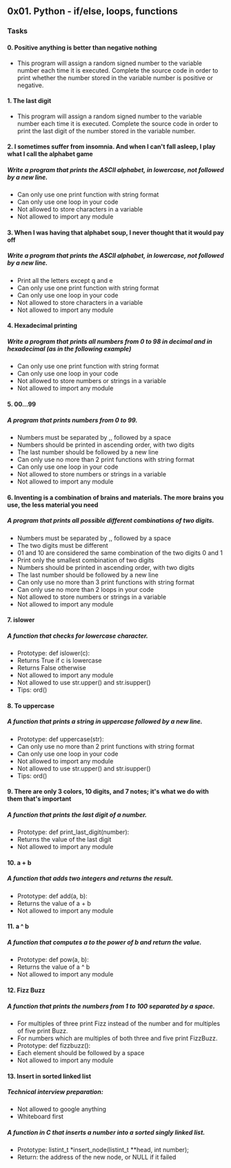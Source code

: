 ## 0x01. Python - if/else, loops, functions

### Tasks

#### 0. Positive anything is better than negative nothing

* This program will assign a random signed number to the variable number each time it is executed. Complete the source code in order to print whether the number stored in the variable number is positive or negative.

#### 1. The last digit

* This program will assign a random signed number to the variable number each time it is executed. Complete the source code in order to print the last digit of the number stored in the variable number.

#### 2. I sometimes suffer from insomnia. And when I can't fall asleep, I play what I call the alphabet game

##### Write a program that prints the ASCII alphabet, in lowercase, not followed by a new line.

* Can only use one print function with string format
* Can only use one loop in your code
* Not allowed to store characters in a variable
* Not allowed to import any module

#### 3. When I was having that alphabet soup, I never thought that it would pay off

##### Write a program that prints the ASCII alphabet, in lowercase, not followed by a new line.

* Print all the letters except q and e
* Can only use one print function with string format
* Can only use one loop in your code
* Not allowed to store characters in a variable
* Not allowed to import any module

#### 4. Hexadecimal printing

##### Write a program that prints all numbers from 0 to 98 in decimal and in hexadecimal (as in the following example)

* Can only use one print function with string format
* Can only use one loop in your code
* Not allowed to store numbers or strings in a variable
* Not allowed to import any module

#### 5. 00...99

##### A program that prints numbers from 0 to 99.

* Numbers must be separated by ,, followed by a space
* Numbers should be printed in ascending order, with two digits
* The last number should be followed by a new line
* Can only use no more than 2 print functions with string format
* Can only use one loop in your code
* Not allowed to store numbers or strings in a variable
* Not allowed to import any module

#### 6. Inventing is a combination of brains and materials. The more brains you use, the less material you need

##### A program that prints all possible different combinations of two digits.

* Numbers must be separated by ,, followed by a space
* The two digits must be different
* 01 and 10 are considered the same combination of the two digits 0 and 1
* Print only the smallest combination of two digits
* Numbers should be printed in ascending order, with two digits
* The last number should be followed by a new line
* Can only use no more than 3 print functions with string format
* Can only use no more than 2 loops in your code
* Not allowed to store numbers or strings in a variable
* Not allowed to import any module

#### 7. islower

##### A function that checks for lowercase character.

* Prototype: def islower(c):
* Returns True if c is lowercase
* Returns False otherwise
* Not allowed to import any module
* Not allowed to use str.upper() and str.isupper()
* Tips: ord()

#### 8. To uppercase

##### A function that prints a string in uppercase followed by a new line.

* Prototype: def uppercase(str):
* Can only use no more than 2 print functions with string format
* Can only use one loop in your code
* Not allowed to import any module
* Not allowed to use str.upper() and str.isupper()
* Tips: ord()

#### 9. There are only 3 colors, 10 digits, and 7 notes; it's what we do with them that's important

##### A function that prints the last digit of a number.

* Prototype: def print_last_digit(number):
* Returns the value of the last digit
* Not allowed to import any module

#### 10. a + b

##### A function that adds two integers and returns the result.

* Prototype: def add(a, b):
* Returns the value of a + b
* Not allowed to import any module

#### 11. a ^ b

##### A function that computes a to the power of b and return the value.

* Prototype: def pow(a, b):
* Returns the value of a ^ b
* Not allowed to import any module

#### 12. Fizz Buzz

##### A function that prints the numbers from 1 to 100 separated by a space.

* For multiples of three print Fizz instead of the number and for multiples of five print Buzz.
* For numbers which are multiples of both three and five print FizzBuzz.
* Prototype: def fizzbuzz():
* Each element should be followed by a space
* Not allowed to import any module

#### 13. Insert in sorted linked list

##### Technical interview preparation:

* Not allowed to google anything
* Whiteboard first

##### A function in C that inserts a number into a sorted singly linked list.

* Prototype: listint_t *insert_node(listint_t **head, int number);
* Return: the address of the new node, or NULL if it failed
